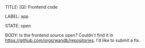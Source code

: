 TITLE:
[Q]: Frontend code

LABEL:
app

STATE:
open

BODY:
Is the frontend source open? Couldn't find it in https://github.com/orgs/wandb/repositories. I'd like to submit a fix.

